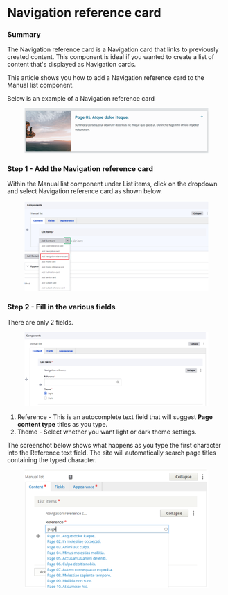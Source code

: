 # Navigation reference card

### Summary <a href="#navigationreferencecardcomponent-summary" id="navigationreferencecardcomponent-summary"></a>

The Navigation reference card is a Navigation card that links to previously created content. This component is ideal if you wanted to create a list of content that's displayed as Navigation cards.

This article shows you how to add a Navigation reference card to the Manual list component.

Below is an example of a Navigation reference card

<figure><img src="../../../.gitbook/assets/image (55).png" alt=""><figcaption></figcaption></figure>

### Step 1 - Add the Navigation reference card <a href="#navigationreferencecardcomponent-step1-addthenavigationreferencecard" id="navigationreferencecardcomponent-step1-addthenavigationreferencecard"></a>

Within the Manual list component under List items, click on the dropdown and select Navigation reference card as shown below.

<figure><img src="../../../.gitbook/assets/image (1) (1) (1).png" alt=""><figcaption></figcaption></figure>

### Step 2 - Fill in the various fields <a href="#navigationreferencecardcomponent-step2-fillinthevariousfields" id="navigationreferencecardcomponent-step2-fillinthevariousfields"></a>

There are only 2 fields.

<figure><img src="../../../.gitbook/assets/image (57).png" alt=""><figcaption></figcaption></figure>

1. Reference - This is an autocomplete text field that will suggest **Page content type** titles as you type.
2. Theme - Select whether you want light or dark theme settings.

The screenshot below shows what happens as you type the first character into the Reference text field. The site will automatically search page titles containing the typed character.

<figure><img src="../../../.gitbook/assets/image (15).png" alt=""><figcaption></figcaption></figure>
